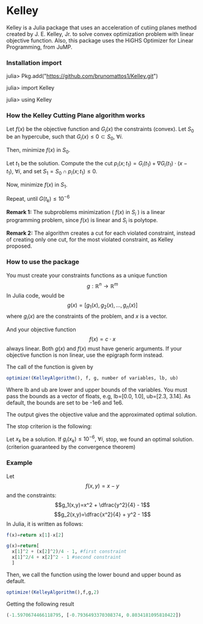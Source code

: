 # Kelley
Kelley is a Julia package that uses an acceleration of cutiing planes method created by J. E. Kelley, Jr. to solve convex optimization problem with linear objective function. Also, this package uses the HiGHS Optimizer for Linear Programming, from JuMP.

### Installation import
julia> Pkg.add("https://github.com/brunomattos1/Kelley.git")

julia> import Kelley

julia> using Kelley

### How the Kelley Cutting Plane algorithm works
Let $f(x)$ be the objective function and $G_i(x)$ the constraints (convex). Let $S_0$ be an hypercube, such that $G_i(x) \leqslant 0 \subset S_0, \ \forall i$. 

Then, minimize $f(x)$ in $S_0$. 

Let $t_1$ be the solution. Compute the the cut $p_i(x;t_1)=G_i(t_1)+\nabla G_i(t_1)\cdot (x-t_1), \ \forall i$, and set $S_1=S_0 \cap p_i(x;t_1) \leqslant 0$.

Now, minimize $f(x)$ in $S_1$.

Repeat, until $G(t_k) \leqslant 10^{-6}$

**Remark 1:** The subproblems minimization ( $f(x)$ in $S_i$ ) is a linear programming problem, since $f(x)$ is linear and $S_i$ is polytope.

**Remark 2:** The algorithm creates a cut for each violated constraint, instead of creating only one cut, for the most violated constraint, as Kelley proposed.

### How to use the package

You must create your constraints functions as a unique function $$g: \mathbb{R}^n \rightarrow{} \mathbb{R}^m$$ In Julia code, would be $$g(x)=[g_1(x),g_2(x),\dots,g_n(x)]$$ where $g_i(x)$ are the constraints of the problem, and $x$ is a vector.

And your objective function $$f(x)=c \cdot x$$ always linear. Both $g(x)$ and $f(x)$ must have generic arguments. If your objective function is non linear, use the epigraph form instead.

The call of the function is given by 
```julia
optimize!(KelleyAlgorithm(), f, g, number of variables, lb, ub)
```
Where lb and ub are lower and upper bounds of the variables. You must pass the bounds as a vector of floats, e.g, lb=[0.0, 1.0], ub=[2.3, 3.14]. As default, the bounds are set to be -1e6 and 1e6.

The output gives the objective value and the approximated optimal solution.

The stop criterion is the following:

Let $x_k$ be a solution. If $g_i(x_k) \leqslant 10^{-6}, \ \forall i$, stop, we found an optimal solution. (criterion guaranteed by the convergence theorem)

### Example
Let $$f(x,y)=x-y$$ and the constraints: $$g_1(x,y)=x^2 + \dfrac{y^2}{4} - 1$$ $$g_2(x,y)=\dfrac{x^2}{4} + y^2 - 1$$
In Julia, it is written as follows:

```julia
f(x)=return x[1]-x[2]

g(x)=return[
  x[1]^2 + (x[2]^2)/4 - 1, #first constraint 
  x[1]^2/4 + x[2]^2 - 1 #second constraint
  ] 
```
Then, we call the function using the lower bound and upper bound as default.
```julia
optimize!(KelleyAlgorithm(),f,g,2)
```
Getting the following result
```julia
(-1.5970674466118795, [-0.7936493370308374, 0.8034181095810422])
```

